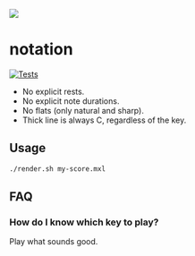 ![](https://raw.githubusercontent.com/hoffa/notation/main/media/example.svg)

# notation

[![Tests](https://github.com/hoffa/notation/actions/workflows/build.yml/badge.svg)](https://github.com/hoffa/notation/actions/workflows/build.yml)

- No explicit rests.
- No explicit note durations.
- No flats (only natural and sharp).
- Thick line is always C, regardless of the key.

## Usage

```bash
./render.sh my-score.mxl
```

## FAQ

### How do I know which key to play?

Play what sounds good.
